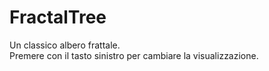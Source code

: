 # FractalTree
Un classico albero frattale. <br>
Premere con il tasto sinistro per cambiare la visualizzazione.
